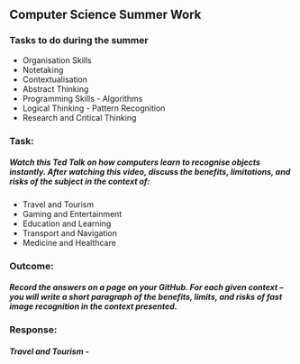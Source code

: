 ## Computer Science Summer Work
### **Tasks to do during the summer**
  * Organisation Skills
  * Notetaking 
  * Contextualisation
  * Abstract Thinking
  * Programming Skills - Algorithms
  * Logical Thinking - Pattern Recognition
  * Research and Critical Thinking

### Task:
##### Watch this Ted Talk on how computers learn to recognise objects instantly. After watching this video, discuss the benefits, limitations, and risks of the subject in the context of:
 * Travel and Tourism
 * Gaming and Entertainment
 * Education and Learning
 * Transport and Navigation
 * Medicine and Healthcare

### Outcome:
##### Record the answers on a page on your GitHub. For each given context – you will write a short paragraph of the benefits, limits, and risks of fast image recognition in the context presented.

### Response:
##### Travel and Tourism - 

